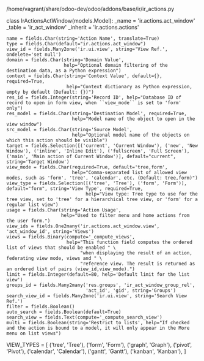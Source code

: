 /home/vagrant/share/odoo-dev/odoo/addons/base/ir/ir_actions.py

class IrActionsActWindow(models.Model):
    _name = 'ir.actions.act_window'
    _table = 'ir_act_window'
    _inherit = 'ir.actions.actions'

    name = fields.Char(string='Action Name', translate=True)
    type = fields.Char(default="ir.actions.act_window")
    view_id = fields.Many2one('ir.ui.view', string='View Ref.', ondelete='set null')
    domain = fields.Char(string='Domain Value',
                         help="Optional domain filtering of the destination data, as a Python expression")
    context = fields.Char(string='Context Value', default={}, required=True,
                          help="Context dictionary as Python expression, empty by default (Default: {})")
    res_id = fields.Integer(string='Record ID', help="Database ID of record to open in form view, when ``view_mode`` is set to 'form' only")
    res_model = fields.Char(string='Destination Model', required=True,
                            help="Model name of the object to open in the view window")
    src_model = fields.Char(string='Source Model',
                            help="Optional model name of the objects on which this action should be visible")
    target = fields.Selection([('current', 'Current Window'), ('new', 'New Window'), ('inline', 'Inline Edit'), ('fullscreen', 'Full Screen'), ('main', 'Main action of Current Window')], default="current", string='Target Window')
    view_mode = fields.Char(required=True, default='tree,form',
                            help="Comma-separated list of allowed view modes, such as 'form', 'tree', 'calendar', etc. (Default: tree,form)")
    view_type = fields.Selection([('tree', 'Tree'), ('form', 'Form')], default="form", string='View Type', required=True,
                                 help="View type: Tree type to use for the tree view, set to 'tree' for a hierarchical tree view, or 'form' for a regular list view")
    usage = fields.Char(string='Action Usage',
                        help="Used to filter menu and home actions from the user form.")
    view_ids = fields.One2many('ir.actions.act_window.view', 'act_window_id', string='Views')
    views = fields.Binary(compute='_compute_views',
                          help="This function field computes the ordered list of views that should be enabled " \
                               "when displaying the result of an action, federating view mode, views and " \
                               "reference view. The result is returned as an ordered list of pairs (view_id,view_mode).")
    limit = fields.Integer(default=80, help='Default limit for the list view')
    groups_id = fields.Many2many('res.groups', 'ir_act_window_group_rel',
                                 'act_id', 'gid', string='Groups')
    search_view_id = fields.Many2one('ir.ui.view', string='Search View Ref.')
    filter = fields.Boolean()
    auto_search = fields.Boolean(default=True)
    search_view = fields.Text(compute='_compute_search_view')
    multi = fields.Boolean(string='Restrict to lists', help="If checked and the action is bound to a model, it will only appear in the More menu on list views")




VIEW_TYPES = [
    ('tree', 'Tree'),
    ('form', 'Form'),
    ('graph', 'Graph'),
    ('pivot', 'Pivot'),
    ('calendar', 'Calendar'),
    ('gantt', 'Gantt'),
    ('kanban', 'Kanban'),
]
